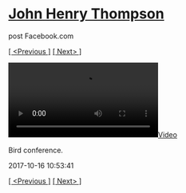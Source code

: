 # [John Henry Thompson](../README.md)
post Facebook.com

[[ <Previous ]](2017-10-18-1.md) [[ Next> ]](2017-10-15-1.md)

[![](../media/2017-10-16/Bird-conference.mp4)](../README.md)

Bird conference.

2017-10-16 10:53:41

[[ <Previous ]](2017-10-18-1.md) [[ Next> ]](2017-10-15-1.md)